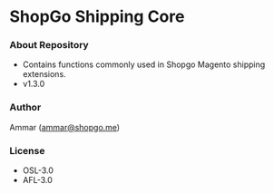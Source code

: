# ShopGo Shipping Core #

### About Repository ###

* Contains functions commonly used in Shopgo Magento shipping extensions.
* v1.3.0

### Author ###

Ammar (<ammar@shopgo.me>)

### License ###

* OSL-3.0
* AFL-3.0
